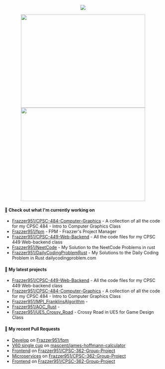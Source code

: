 <p align="center"><a href="https://github.com/anuraghazra/github-readme-stats">
  <img align="center" src="https://github-readme-stats.vercel.app/api?username=Frazzer951&show_icons=true&theme=tokyonight" />
</a></p>

<p align="center"><a href="https://wakatime.com/@Frazzer">
  <img align="center" width="400" height="300" src="https://wakatime.com/share/@Frazzer/e1bdc5dd-addd-4f39-ae41-2a52a1fb3f48.svg" />
</a>
<a href="https://wakatime.com/@Frazzer">
  <img align="center" width="400" height="300" src="https://wakatime.com/share/@Frazzer/95dbf284-50ef-4e85-8eeb-2a0771626837.svg" />
</a></p>

#### 👷 Check out what I'm currently working on

- [Frazzer951/CPSC-484-Computer-Graphics](https://github.com/Frazzer951/CPSC-484-Computer-Graphics) - A collection of all the code for my CPSC 484 - Intro to Computer Graphics Class
- [Frazzer951/fpm](https://github.com/Frazzer951/fpm) - FPM - Frazzer&#39;s Project Manager
- [Frazzer951/CPSC-449-Web-Backend](https://github.com/Frazzer951/CPSC-449-Web-Backend) - All the code files for my CPSC 449 Web-backend class
- [Frazzer951/NeetCode](https://github.com/Frazzer951/NeetCode) - My Solution to the NeetCode Problems in rust
- [Frazzer951/DailyCodingProblemRust](https://github.com/Frazzer951/DailyCodingProblemRust) - My Solutions to the Daily Coding Problem in Rust dailycodingproblem.com

#### 🌱 My latest projects

- [Frazzer951/CPSC-449-Web-Backend](https://github.com/Frazzer951/CPSC-449-Web-Backend) - All the code files for my CPSC 449 Web-backend class
- [Frazzer951/CPSC-484-Computer-Graphics](https://github.com/Frazzer951/CPSC-484-Computer-Graphics) - A collection of all the code for my CPSC 484 - Intro to Computer Graphics Class
- [Frazzer951/MPI_FranklinsAlgorithm](https://github.com/Frazzer951/MPI_FranklinsAlgorithm) - 
- [Frazzer951/AOC_Rust](https://github.com/Frazzer951/AOC_Rust) - 
- [Frazzer951/UE5_Crossy_Road](https://github.com/Frazzer951/UE5_Crossy_Road) - Crossy Road in UE5 for Game Design Class

#### 🔨 My recent Pull Requests

- [Develop](https://github.com/Frazzer951/fpm/pull/78) on [Frazzer951/fpm](https://github.com/Frazzer951/fpm)
- [V60 single cup](https://github.com/mascent/james-hoffmann-calculator/pull/16) on [mascent/james-hoffmann-calculator](https://github.com/mascent/james-hoffmann-calculator)
- [Frontend](https://github.com/Frazzer951/CPSC-362-Group-Project/pull/35) on [Frazzer951/CPSC-362-Group-Project](https://github.com/Frazzer951/CPSC-362-Group-Project)
- [Microservices](https://github.com/Frazzer951/CPSC-362-Group-Project/pull/34) on [Frazzer951/CPSC-362-Group-Project](https://github.com/Frazzer951/CPSC-362-Group-Project)
- [Frontend](https://github.com/Frazzer951/CPSC-362-Group-Project/pull/32) on [Frazzer951/CPSC-362-Group-Project](https://github.com/Frazzer951/CPSC-362-Group-Project)
